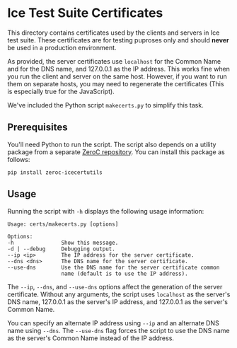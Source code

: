# Ice Test Suite Certificates

This directory contains certificates used by the clients and servers in Ice test
suite. These certificates are for testing puproses only and should **never** be
used in a production environment.

As provided, the server certificates use `localhost` for the Common Name and for
the DNS name, and 127.0.0.1 as the IP address. This works fine when you run the
client and server on the same host. However, if you want to run them on separate
hosts, you may need to regenerate the certificates (This is especially true for
the JavaScript).

We've included the Python script `makecerts.py` to simplify this task.

## Prerequisites

You'll need Python to run the script. The script also depends on a utility package
from a separate [ZeroC repository][1]. You can install this package as follows:

    pip install zeroc-icecertutils

## Usage

Running the script with `-h` displays the following usage information:

```
Usage: certs/makecerts.py [options]

Options:
-h               Show this message.
-d | --debug     Debugging output.
--ip <ip>        The IP address for the server certificate.
--dns <dns>      The DNS name for the server certificate.
--use-dns        Use the DNS name for the server certificate common
                 name (default is to use the IP address).
```

The `--ip`, `--dns`, and `--use-dns` options affect the generation of the server
certificate. Without any arguments, the script uses `localhost` as the server's
DNS name, 127.0.0.1 as the server's IP address, and 127.0.0.1 as the server's
Common Name.

You can specify an alternate IP address using `--ip` and an alternate DNS name
using `--dns`. The `--use-dns` flag forces the script to use the DNS name as
the server's Common Name instead of the IP address.

[1]: https://github.com/zeroc-ice/icecertutils
